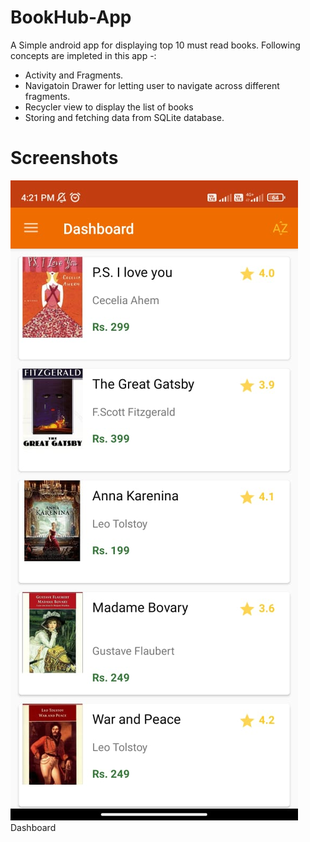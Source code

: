 # BookHub-App
A Simple android app for displaying top 10 must read books. 
Following concepts are impleted in this app -:
* Activity and Fragments.
* Navigatoin Drawer for letting user to navigate across different fragments.
* Recycler view to display the list of books
* Storing and fetching data from SQLite database.

# Screenshots
<p>
  <p>
    <img src="https://github.com/pragyesh29/BookHub-App/blob/master/app/src/main/ScreenShots/Dashboard.jpeg">
    Dashboard
  </p>
</p>
